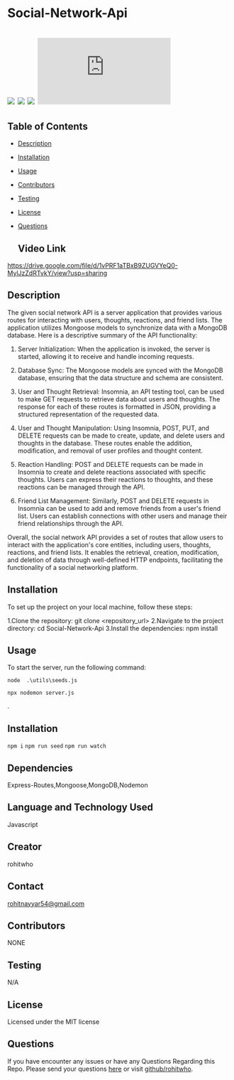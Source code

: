 # Social-Network-Api


 # ![](https://img.shields.io/badge/Mongoose-ExpressJs-blue-Routes-red) ![](https://img.shields.io/badge/license-MIT-brightgreen) ![](https://img.shields.io/badge/Mongodb-orange) ![](https://img.shields.io/badge/node.js) 




 ## Table of Contents

- [Description](#description)
- [Installation](#installation)
- [Usage](#usage)
- [Contributors](#contributors)
- [Testing](#testing)
- [License](#license)
- [Questions](#questions)

  ## Video Link
https://drive.google.com/file/d/1vPRF1aTBxB9ZUGVYeQ0-MylJzZdRTvkY/view?usp=sharing


  


## Description
The given social network API is a server application that provides various routes for interacting with users, thoughts, reactions, and friend lists. The application utilizes Mongoose models to synchronize data with a MongoDB database. Here is a descriptive summary of the API functionality:

1. Server Initialization: When the application is invoked, the server is started, allowing it to receive and handle incoming requests.

2. Database Sync: The Mongoose models are synced with the MongoDB database, ensuring that the data structure and schema are consistent.

3. User and Thought Retrieval: Insomnia, an API testing tool, can be used to make GET requests to retrieve data about users and thoughts. The response for each of these routes is formatted in JSON, providing a structured representation of the requested data.

4. User and Thought Manipulation: Using Insomnia, POST, PUT, and DELETE requests can be made to create, update, and delete users and thoughts in the database. These routes enable the addition, modification, and removal of user profiles and thought content.

5. Reaction Handling: POST and DELETE requests can be made in Insomnia to create and delete reactions associated with specific thoughts. Users can express their reactions to thoughts, and these reactions can be managed through the API.

6. Friend List Management: Similarly, POST and DELETE requests in Insomnia can be used to add and remove friends from a user's friend list. Users can establish connections with other users and manage their friend relationships through the API.

Overall, the social network API provides a set of routes that allow users to interact with the application's core entities, including users, thoughts, reactions, and friend lists. It enables the retrieval, creation, modification, and deletion of data through well-defined HTTP endpoints, facilitating the functionality of a social networking platform.


## Installation
To set up the project on your local machine, follow these steps:

1.Clone the repository: git clone <repository_url>
2.Navigate to the project directory: cd Social-Network-Api
3.Install the dependencies: npm install

## Usage
To start the server, run the following command:

`node  .\utils\seeds.js`

`npx nodemon server.js`


.


## Installation

`npm i`
`npm run seed`
`npm run watch`

## Dependencies

Express-Routes,Mongoose,MongoDB,Nodemon

## Language and Technology Used

Javascript

## Creator

rohitwho

## Contact

rohitnayyar54@gmail.com

## Contributors

NONE

## Testing

N/A

## License

Licensed under the MIT license

## Questions

If you have encounter any issues or have any Questions Regarding this Repo. Please send your questions [here](mailto:rohitnayyar54@gmail.com?subject=[GitHub]%20Dev%20Connect) or visit [github/rohitwho](https://github.com/rohitwho).
